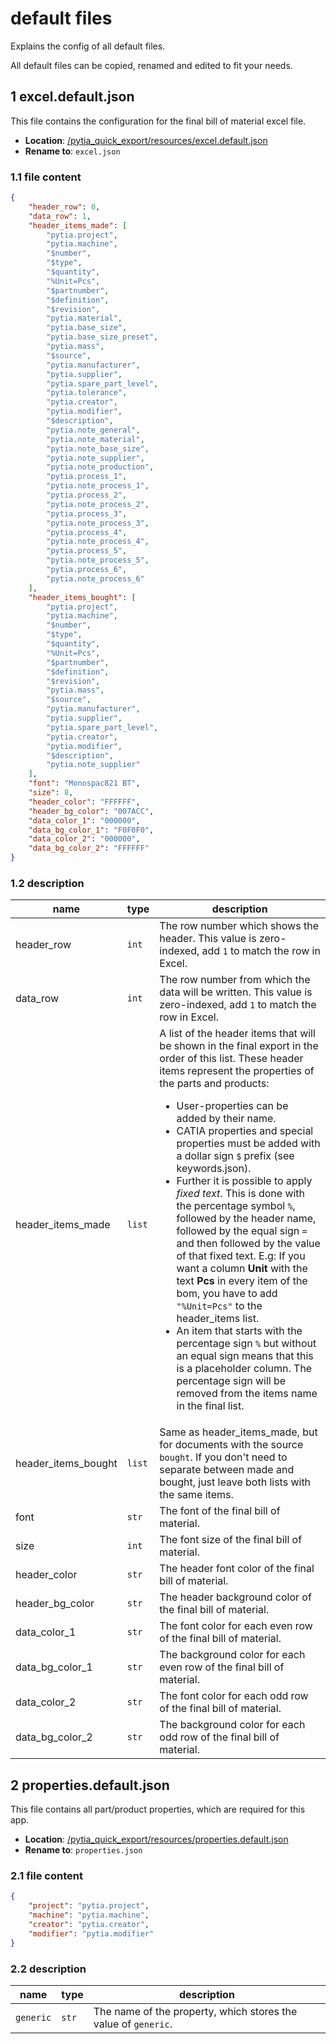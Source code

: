 # default files

Explains the config of all default files.

All default files can be copied, renamed and edited to fit your needs.

## 1 excel.default.json

This file contains the configuration for the final bill of material excel file.

- **Location**: [/pytia_quick_export/resources/excel.default.json](../pytia_quick_export/resources/excel.default.json)
- **Rename to**: `excel.json`

### 1.1 file content

```json
{
    "header_row": 0,
    "data_row": 1,
    "header_items_made": [
        "pytia.project",
        "pytia.machine",
        "$number",
        "$type",
        "$quantity",
        "%Unit=Pcs",
        "$partnumber",
        "$definition",
        "$revision",
        "pytia.material",
        "pytia.base_size",
        "pytia.base_size_preset",
        "pytia.mass",
        "$source",
        "pytia.manufacturer",
        "pytia.supplier",
        "pytia.spare_part_level",
        "pytia.tolerance",
        "pytia.creator",
        "pytia.modifier",
        "$description",
        "pytia.note_general",
        "pytia.note_material",
        "pytia.note_base_size",
        "pytia.note_supplier",
        "pytia.note_production",
        "pytia.process_1",
        "pytia.note_process_1",
        "pytia.process_2",
        "pytia.note_process_2",
        "pytia.process_3",
        "pytia.note_process_3",
        "pytia.process_4",
        "pytia.note_process_4",
        "pytia.process_5",
        "pytia.note_process_5",
        "pytia.process_6",
        "pytia.note_process_6"
    ],
    "header_items_bought": [
        "pytia.project",
        "pytia.machine",
        "$number",
        "$type",
        "$quantity",
        "%Unit=Pcs",
        "$partnumber",
        "$definition",
        "$revision",
        "pytia.mass",
        "$source",
        "pytia.manufacturer",
        "pytia.supplier",
        "pytia.spare_part_level",
        "pytia.creator",
        "pytia.modifier",
        "$description",
        "pytia.note_supplier"
    ],
    "font": "Monospac821 BT",
    "size": 8,
    "header_color": "FFFFFF",
    "header_bg_color": "007ACC",
    "data_color_1": "000000",
    "data_bg_color_1": "F0F0F0",
    "data_color_2": "000000",
    "data_bg_color_2": "FFFFFF"
}
```

### 1.2 description

name | type | description
--- | --- | ---
header_row | `int` | The row number which shows the header. This value is zero-indexed, add `1` to match the row in Excel.
data_row | `int` | The row number from which the data will be written. This value is zero-indexed, add `1` to match the row in Excel.
header_items_made | `list` | A list of the header items that will be shown in the final export in the order of this list. These header items represent the properties of the parts and products:<ul><li>User-properties can be added by their name.</li><li>CATIA properties and special properties must be added with a dollar sign `$` prefix (see keywords.json).</li><li>Further it is possible to apply *fixed text*. This is done with the percentage symbol `%`, followed by the header name, followed by the equal sign `=` and then followed by the value of that fixed text. E.g: If you want a column **Unit** with the text **Pcs** in every item of the bom, you have to add `"%Unit=Pcs"` to the header_items list.</li><li>An item that starts with the percentage sign `%` but without an equal sign means that this is a placeholder column. The percentage sign will be removed from the items name in the final list.</li></ul>
header_items_bought | `list` | Same as header_items_made, but for documents with the source `bought`. If you don't need to separate between made and bought, just leave both lists with the same items.
font | `str` | The font of the final bill of material.
size | `int` | The font size of the final bill of material.
header_color | `str` | The header font color of the final bill of material.
header_bg_color | `str` | The header background color of the final bill of material.
data_color_1 | `str` | The font color for each even row of the final bill of material.
data_bg_color_1 | `str` | The background color for each even row of the final bill of material.
data_color_2 | `str` | The font color for each odd row of the final bill of material.
data_bg_color_2 | `str` | The background color for each odd row of the final bill of material.

## 2 properties.default.json

This file contains all part/product properties, which are required for this app.

- **Location**: [/pytia_quick_export/resources/properties.default.json](../pytia_quick_export/resources/properties.default.json)
- **Rename to**: `properties.json`

### 2.1 file content

```json
{
    "project": "pytia.project",
    "machine": "pytia.machine",
    "creator": "pytia.creator",
    "modifier": "pytia.modifier"
}
```

### 2.2 description

name | type | description
--- | --- | ---
`generic` | `str` | The name of the property, which stores the value of `generic`.
